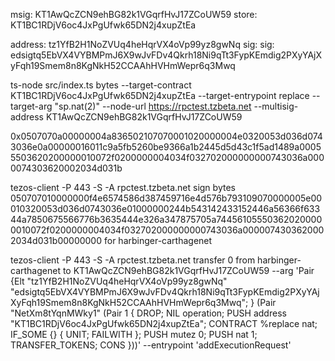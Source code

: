 msig: KT1AwQcZCN9ehBG82k1VGqrfHvJ17ZCoUW59
store: KT1BC1RDjV6oc4JxPgUfwk65DN2j4xupZtEa

address: tz1YfB2H1NoZVUq4heHqrVX4oVp99yz8gwNq
sig: sig: edsigtq5EbVX4VYBMPmJ6X9wJvFDv4Qkrh18Ni9qTt3FypKEmdig2PXyYAjXyFqh19Smem8n8KgNkH52CCAAhHVHmWepr6q3Mwq

ts-node src/index.ts bytes --target-contract KT1BC1RDjV6oc4JxPgUfwk65DN2j4xupZtEa --target-entrypoint replace --target-arg "sp.nat(2)" --node-url https://rpctest.tzbeta.net --multisig-address KT1AwQcZCN9ehBG82k1VGqrfHvJ17ZCoUW59

0x0507070a00000004a836502107070001020000004e0320053d036d0743036e0a00000016011c9a5fb5260be9366a1b2445d5d43c1f5ad1489a00055503620200000010072f0200000004034f032702000000000743036a0000074303620002034d031b

tezos-client -P 443 -S -A rpctest.tzbeta.net sign bytes  050707010000000f4e6574586d387459716e4d576b793109070000005e00010320053d036d0743036e01000000244b543142433152446a56366f63344a7850675566776b3635444e326a347875705a744561055503620200000010072f0200000004034f032702000000000743036a0000074303620002034d031b00000000 for harbinger-carthagenet

tezos-client -P 443 -S -A rpctest.tzbeta.net transfer 0 from harbinger-carthagenet to KT1AwQcZCN9ehBG82k1VGqrfHvJ17ZCoUW59 
--arg  'Pair {Elt "tz1YfB2H1NoZVUq4heHqrVX4oVp99yz8gwNq" "edsigtq5EbVX4VYBMPmJ6X9wJvFDv4Qkrh18Ni9qTt3FypKEmdig2PXyYAjXyFqh19Smem8n8KgNkH52CCAAhHVHmWepr6q3Mwq"; } (Pair "NetXm8tYqnMWky1"        (Pair 1 { DROP; NIL operation; PUSH address "KT1BC1RDjV6oc4JxPgUfwk65DN2j4xupZtEa"; CONTRACT %replace nat;                 IF_SOME {} { UNIT; FAILWITH }; PUSH mutez 0; PUSH nat 1; TRANSFER_TOKENS; CONS }))' --entrypoint 'addExecutionRequest'